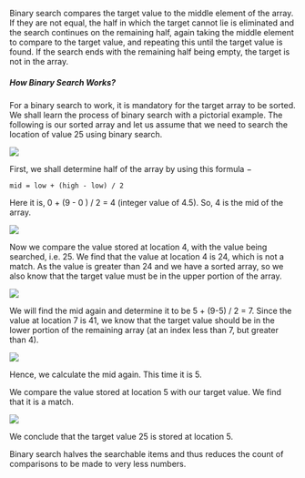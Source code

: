 <!--title={Binary Search}-->

<!--concepts{Depth First Search}-->

<!--badges={Algorithmns:20}-->

Binary search compares the target value to the middle element of the array. If they are not equal, the half in which the target cannot lie is eliminated and the search continues on the remaining half, again taking the middle element to compare to the target value, and repeating this until the target value is found. If the search ends with the remaining half being empty, the target is not in the array.

##### How Binary Search Works?

For a binary search to work, it is mandatory for the target array to be sorted. We shall learn the process of binary search with a pictorial example. The following is our sorted array and let us assume that we need to search the location of value 25 using binary search.

![](https://i.imgur.com/WUuUt73.png)

First, we shall determine half of the array by using this formula −

```
mid = low + (high - low) / 2
```

Here it is, 0 + (9 - 0 ) / 2 = 4 (integer value of 4.5). So, 4 is the mid of the array.

![](https://i.imgur.com/yy9fCcH.png)

Now we compare the value stored at location 4, with the value being searched, i.e. 25. We find that the value at location 4 is 24, which is not a match. As the value is greater than 24 and we have a sorted array, so we also know that the target value must be in the upper portion of the array.

![](https://i.imgur.com/8SePSNp.png)

We will find the mid again and determine it to be 5 + (9-5) / 2 = 7. Since the value at location 7 is 41, we know that the target value should be in the lower portion of the remaining array (at an index less than 7, but greater than 4).

![](https://i.imgur.com/znCTYni.png)

Hence, we calculate the mid again. This time it is 5.

We compare the value stored at location 5 with our target value. We find that it is a match.

![](https://i.imgur.com/pquZdkN.png)

We conclude that the target value 25 is stored at location 5.

Binary search halves the searchable items and thus reduces the count of comparisons to be made to very less numbers.